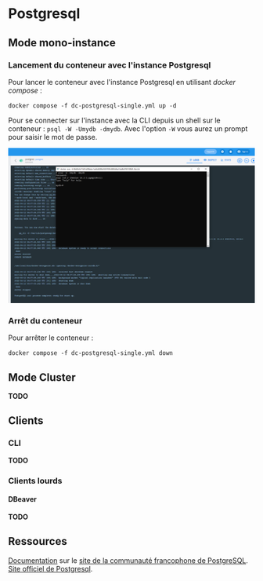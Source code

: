 # Postgresql

## Mode mono-instance 

### Lancement du conteneur avec l'instance Postgresql

Pour lancer le conteneur avec l'instance Postgresql en utilisant _docker compose_ :

```
docker compose -f dc-postgresql-single.yml up -d
```

Pour se connecter sur l'instance avec la CLI depuis un shell sur le conteneur : `psql -W -Umydb -dmydb`. Avec l'option `-W` vous aurez un prompt pour saisir le mot de passe.

![Connexion à Postgresql avec la CLI depuis un shell sur le conteneur](./img/screenshot-connexion-avec-cli-postgresql.png "Connexion à Postgresql avec la CLI depuis un shell sur le conteneur")

### Arrêt du conteneur

Pour arrêter le conteneur :

```
docker compose -f dc-postgresql-single.yml down
```

## Mode Cluster

**TODO**

## Clients

### CLI

**TODO**

### Clients lourds

#### DBeaver

**TODO**

## Ressources

[Documentation](https://docs.postgresql.fr/) sur le [site de la communauté francophone de PostgreSQL](https://www.postgresql.fr/).
[Site officiel de Postgresql](https://www.postgresql.org/).